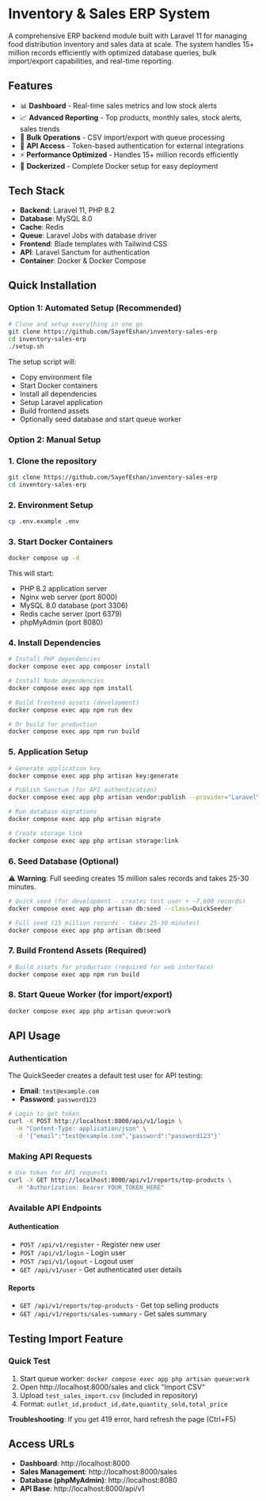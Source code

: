 # Inventory & Sales ERP System

A comprehensive ERP backend module built with Laravel 11 for managing food distribution inventory and sales data at scale. The system handles 15+ million records efficiently with optimized database queries, bulk import/export capabilities, and real-time reporting.

## Features

-   📊 **Dashboard** - Real-time sales metrics and low stock alerts
-   📈 **Advanced Reporting** - Top products, monthly sales, stock alerts, sales trends
-   📁 **Bulk Operations** - CSV import/export with queue processing
-   🔐 **API Access** - Token-based authentication for external integrations
-   ⚡ **Performance Optimized** - Handles 15+ million records efficiently
-   🐳 **Dockerized** - Complete Docker setup for easy deployment

## Tech Stack

-   **Backend**: Laravel 11, PHP 8.2
-   **Database**: MySQL 8.0
-   **Cache**: Redis
-   **Queue**: Laravel Jobs with database driver
-   **Frontend**: Blade templates with Tailwind CSS
-   **API**: Laravel Sanctum for authentication
-   **Container**: Docker & Docker Compose


## Quick Installation

### Option 1: Automated Setup (Recommended)

```bash
# Clone and setup everything in one go
git clone https://github.com/SayefEshan/inventory-sales-erp
cd inventory-sales-erp
./setup.sh
```

The setup script will:
- Copy environment file
- Start Docker containers
- Install all dependencies
- Setup Laravel application
- Build frontend assets
- Optionally seed database and start queue worker

### Option 2: Manual Setup

### 1. Clone the repository

```bash
git clone https://github.com/SayefEshan/inventory-sales-erp
cd inventory-sales-erp
```

### 2. Environment Setup

```bash
cp .env.example .env
```

### 3. Start Docker Containers

```bash
docker compose up -d
```

This will start:

-   PHP 8.2 application server
-   Nginx web server (port 8000)
-   MySQL 8.0 database (port 3306)
-   Redis cache server (port 6379)
-   phpMyAdmin (port 8080)

### 4. Install Dependencies

```bash
# Install PHP dependencies
docker compose exec app composer install

# Install Node dependencies
docker compose exec app npm install

# Build frontend assets (development)
docker compose exec app npm run dev

# Or build for production
docker compose exec app npm run build
```

### 5. Application Setup

```bash
# Generate application key
docker compose exec app php artisan key:generate

# Publish Sanctum (for API authentication)
docker compose exec app php artisan vendor:publish --provider="Laravel\Sanctum\SanctumServiceProvider"

# Run database migrations
docker compose exec app php artisan migrate

# Create storage link
docker compose exec app php artisan storage:link
```

### 6. Seed Database (Optional)

⚠️ **Warning**: Full seeding creates 15 million sales records and takes 25-30 minutes.

```bash
# Quick seed (for development - creates test user + ~7,600 records)
docker compose exec app php artisan db:seed --class=QuickSeeder

# Full seed (15 million records - takes 25-30 minutes)
docker compose exec app php artisan db:seed
```

### 7. Build Frontend Assets (Required)

```bash
# Build assets for production (required for web interface)
docker compose exec app npm run build
```

### 8. Start Queue Worker (for import/export)

```bash
docker compose exec app php artisan queue:work
```

## API Usage

### Authentication

The QuickSeeder creates a default test user for API testing:
- **Email**: `test@example.com`
- **Password**: `password123`

```bash
# Login to get token
curl -X POST http://localhost:8000/api/v1/login \
  -H "Content-Type: application/json" \
  -d '{"email":"test@example.com","password":"password123"}'
```

### Making API Requests

```bash
# Use token for API requests
curl -X GET http://localhost:8000/api/v1/reports/top-products \
  -H "Authorization: Bearer YOUR_TOKEN_HERE"
```

### Available API Endpoints

#### Authentication

-   `POST /api/v1/register` - Register new user
-   `POST /api/v1/login` - Login user
-   `POST /api/v1/logout` - Logout user
-   `GET /api/v1/user` - Get authenticated user details

#### Reports

-   `GET /api/v1/reports/top-products` - Get top selling products
-   `GET /api/v1/reports/sales-summary` - Get sales summary

## Testing Import Feature

### Quick Test
1. Start queue worker: `docker compose exec app php artisan queue:work`
2. Open http://localhost:8000/sales and click "Import CSV" 
3. Upload `test_sales_import.csv` (included in repository)
4. Format: `outlet_id,product_id,date,quantity_sold,total_price`

**Troubleshooting**: If you get 419 error, hard refresh the page (Ctrl+F5)

## Access URLs

- **Dashboard**: http://localhost:8000
- **Sales Management**: http://localhost:8000/sales  
- **Database (phpMyAdmin)**: http://localhost:8080
- **API Base**: http://localhost:8000/api/v1
